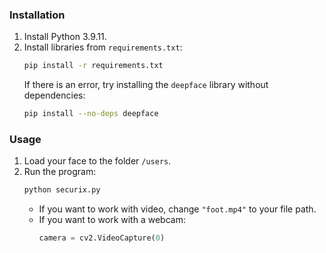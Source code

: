 ### Installation

1. Install Python 3.9.11.
2. Install libraries from `requirements.txt`:
    ```bash
    pip install -r requirements.txt
    ```
    If there is an error, try installing the `deepface` library without dependencies:
    ```bash
    pip install --no-deps deepface
    ```

### Usage

1. Load your face to the folder `/users`.
2. Run the program:
    ```bash
    python securix.py
    ```
    - If you want to work with video, change `"foot.mp4"` to your file path.
    - If you want to work with a webcam:
        ```python
        camera = cv2.VideoCapture(0)
        ```
